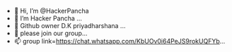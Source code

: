 - 👋 Hi, I’m @HackerPancha
- 👀 I’m Hacker Pancha ...
- 🌱 Github owner D.K priyadharshana ...
- 💞️ please join our group...
- 📫 group link=https://chat.whatsapp.com/KbUOv0i64PeJS9rokUQFYb...

<!---
HackerPancha/HackerPancha is a ✨ special ✨ repository because its `README.md` (this file) appears on your GitHub profile.
You can click the Preview link to take a look at your changes.
--->
